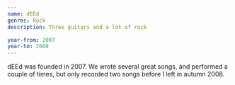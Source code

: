 ```yaml
---
name: dEEd
genres: Rock
description: Three guitars and a lot of rock

year-from: 2007
year-to: 2008
---
```


dEEd was founded in 2007. We wrote several great songs, and performed a couple of times, but only recorded two songs before I left in autumn 2008.